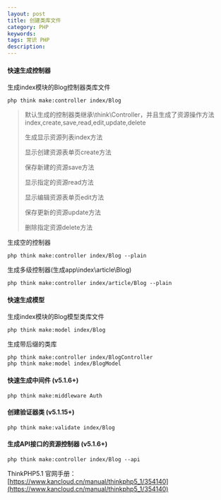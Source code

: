 ```yaml
---
layout: post
title: 创建类库文件
category: PHP
keywords: 
tags: 常识 PHP
description: 
---
```


#### 快速生成控制器

生成index模块的Blog控制器类库文件

```
php think make:controller index/Blog
```

> 默认生成的控制器类继承\think\Controller，并且生成了资源操作方法index,create,save,read,edit,update,delete
> 
> 生成显示资源列表index方法
> 
> 显示创建资源表单页create方法
> 
> 保存新建的资源save方法
> 
> 显示指定的资源read方法
> 
> 显示编辑资源表单页edit方法
> 
> 保存更新的资源update方法
> 
> 删除指定资源delete方法

生成空的控制器

```
php think make:controller index/Blog --plain
```

生成多级控制器(生成app\index\article\Blog)

```
php think make:controller index/article/Blog --plain
```

#### 快速生成模型

生成index模块的Blog模型类库文件

```
php think make:model index/Blog
```

生成带后缀的类库

```
php think make:controller index/BlogController
php think make:model index/BlogModel
```

#### 快速生成中间件 (v5.1.6+)

```
php think make:middleware Auth
```

#### 创建验证器类 (v5.1.15+)

```
php think make:validate index/Blog
```

#### 生成API接口的资源控制器 (v5.1.6+)

```
php think make:controller index/Blog --api
```

ThinkPHP5.1 官网手册：[https://www.kancloud.cn/manual/thinkphp5_1/354140](https://www.kancloud.cn/manual/thinkphp5_1/354140)